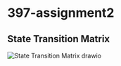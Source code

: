 # 397-assignment2

## State Transition Matrix

![State Transition Matrix drawio](https://github.com/wxue24/397-assignment2/assets/64175276/dba68ea5-31f9-41b8-8701-52aa9e3f3f3c)
